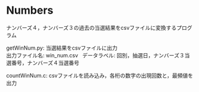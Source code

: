 # Numbers
ナンバーズ４，ナンバーズ３の過去の当選結果をcsvファイルに変換するプログラム

getWinNum.py: 当選結果をcsvファイルに出力  
出力ファイル名: win_num.csv   
データラベル: 回別，抽選日，ナンバーズ３当選番号，ナンバーズ４当選番号

countWinNum.c: csvファイルを読み込み，各桁の数字の出現回数と，最頻値を出力
